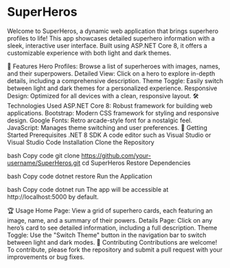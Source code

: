 # ﻿SuperHeros
Welcome to SuperHeros, a dynamic web application that brings superhero profiles to life! This app showcases detailed superhero information with a sleek, interactive user interface. Built using ASP.NET Core 8, it offers a customizable experience with both light and dark themes.

🌟 Features
Hero Profiles: Browse a list of superheroes with images, names, and their superpowers.
Detailed View: Click on a hero to explore in-depth details, including a comprehensive description.
Theme Toggle: Easily switch between light and dark themes for a personalized experience.
Responsive Design: Optimized for all devices with a clean, responsive layout.
🛠 Technologies Used
ASP.NET Core 8: Robust framework for building web applications.
Bootstrap: Modern CSS framework for styling and responsive design.
Google Fonts: Retro arcade-style font for a nostalgic feel.
JavaScript: Manages theme switching and user preferences.
🚀 Getting Started
Prerequisites
.NET 8 SDK
A code editor such as Visual Studio or Visual Studio Code
Installation
Clone the Repository

bash
Copy code
git clone https://github.com/your-username/SuperHeros.git
cd SuperHeros
Restore Dependencies

bash
Copy code
dotnet restore
Run the Application

bash
Copy code
dotnet run
The app will be accessible at http://localhost:5000 by default.

🏆 Usage
Home Page: View a grid of superhero cards, each featuring an image, name, and a summary of their powers.
Details Page: Click on any hero’s card to see detailed information, including a full description.
Theme Toggle: Use the "Switch Theme" button in the navigation bar to switch between light and dark modes.
🤝 Contributing
Contributions are welcome! To contribute, please fork the repository and submit a pull request with your improvements or bug fixes.
